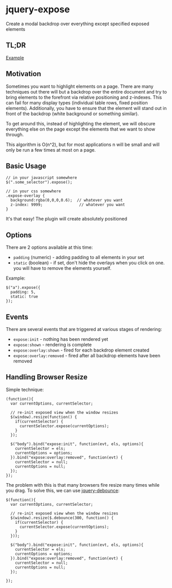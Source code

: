 jquery-expose
=============

Create a modal backdrop over everything except specified exposed elements

## TL;DR

[Example](http://chingor13.github.io/jquery-expose/example.html)

## Motivation

Sometimes you want to highlight elements on a page.  There are many techniques out there will but a backdrop over the entire document and try to bring elements to the forefront via relative positioning and z-indexes.  This can fail for many display types (individual table rows, fixed position elements). Additionally, you have to ensure that the element will stand out in front of the backdrop (white background or something similar).

To get around this, instead of highlighting the element, we will obscure everything else on the page except the elements that we want to show through.

This algorithm is O(n^2), but for most applications n will be small and will only be run a few times at most on a page.

## Basic Usage

```
// in your javascript somewhere
$(".some_selector").expose();

// in your css somewhere
.expose-overlay {
  background:rgba(0,0,0,0.6);  // whatever you want
  z-index: 9999;				// whatever you want
}
```

It's that easy!  The plugin will create absolutely positioned 

## Options

There are 2 options available at this time:

* `padding` (numeric) - adding padding to all elements in your set
* `static` (boolean) - if set, don't hide the overlays when you click on one. you will have to remove the elements yourself.

Example:

```
$("a").expose({
  padding: 5,
  static: true
});
```

## Events

There are several events that are triggered at various stages of rendering:

* `expose:init` - nothing has been rendered yet
* `expose:shown` - rendering is complete
* `expose:overlay:shown` - fired for each backdrop element created
* `expose:overlay:removed` - fired after all backdrop elements have been removed

## Handling Browser Resize

Simple technique:

```
(function(){
  var currentOptions, currentSelector;

  // re-init exposed view when the window resizes
  $(window).resize(function() {
    if(currentSelector) {
      currentSelector.expose(currentOptions);
    }
  });

  $("body").bind("expose:init", function(evt, els, options){
    currentSelector = els;
    currentOptions = options;
  }).bind("expose:overlay:removed", function(evt) {
    currentSelector = null;
    currentOptions = null;
  });
});
```

The problem with this is that many browsers fire resize many times while you drag. To solve this, we can use [jquery-debounce](https://github.com/cowboy/jquery-throttle-debounce):

```
$(function(){
  var currentOptions, currentSelector;

  // re-init exposed view when the window resizes
  $(window).resize($.debounce(300, function() {
    if(currentSelector) {
      currentSelector.expose(currentOptions);
    }
  }));

  $("body").bind("expose:init", function(evt, els, options){
    currentSelector = els;
    currentOptions = options;
  }).bind("expose:overlay:removed", function(evt) {
    currentSelector = null;
    currentOptions = null;
  });

});
```
